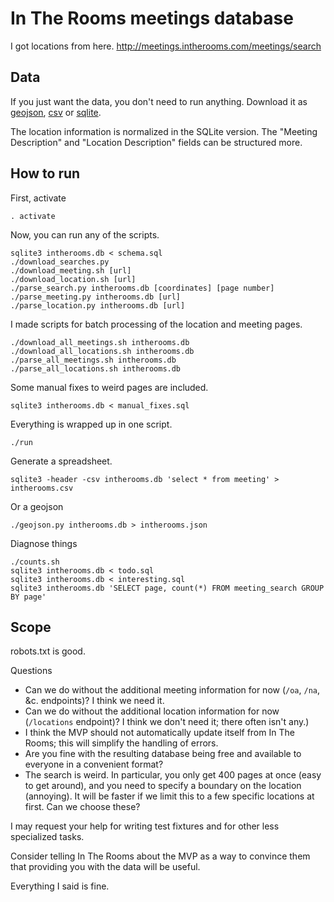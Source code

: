 In The Rooms meetings database
===

I got locations from here.
http://meetings.intherooms.com/meetings/search

## Data
If you just want the data, you don't need to run anything. Download it as
[geojson](http://chainsaw.thomaslevine.com/intherooms.json),
[csv](http://chainsaw.thomaslevine.com/intherooms.csv) or
[sqlite](http://chainsaw.thomaslevine.com/intherooms.db).

The location information is normalized in the SQLite version. The "Meeting
Description" and "Location Description" fields can be structured more.

## How to run

First, activate

    . activate

Now, you can run any of the scripts.

    sqlite3 intherooms.db < schema.sql
    ./download_searches.py
    ./download_meeting.sh [url]
    ./download_location.sh [url]
    ./parse_search.py intherooms.db [coordinates] [page number]
    ./parse_meeting.py intherooms.db [url]
    ./parse_location.py intherooms.db [url]

I made scripts for batch processing of the location and meeting pages.

    ./download_all_meetings.sh intherooms.db
    ./download_all_locations.sh intherooms.db
    ./parse_all_meetings.sh intherooms.db
    ./parse_all_locations.sh intherooms.db

Some manual fixes to weird pages are included.

    sqlite3 intherooms.db < manual_fixes.sql

Everything is wrapped up in one script.

    ./run

Generate a spreadsheet.

    sqlite3 -header -csv intherooms.db 'select * from meeting' > intherooms.csv

Or a geojson

    ./geojson.py intherooms.db > intherooms.json

Diagnose things

    ./counts.sh
    sqlite3 intherooms.db < todo.sql
    sqlite3 intherooms.db < interesting.sql
    sqlite3 intherooms.db 'SELECT page, count(*) FROM meeting_search GROUP BY page'

## Scope
robots.txt is good.

Questions
* Can we do without the additional meeting information for now
    (`/oa`, `/na`, &c. endpoints)? I think we need it.
* Can we do without the additional location information for now (`/locations`
    endpoint)? I think we don't need it; there often isn't any.)
* I think the MVP should not automatically update itself from In The Rooms;
    this will simplify the handling of errors.
* Are you fine with the resulting database being free and available to everyone
    in a convenient format?
* The search is weird. In particular, you only get 400 pages at once (easy to
    get around), and you need to specify a boundary on the location (annoying).
    It will be faster if we limit this to a few specific locations at first.
    Can we choose these?

I may request your help for writing test fixtures and for other less
specialized tasks.

Consider telling In The Rooms about the MVP as a way to convince them that
providing you with the data will be useful.


Everything I said is fine.
